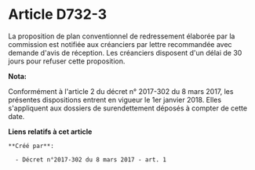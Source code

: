 # Article D732-3

La proposition de plan conventionnel de redressement élaborée par la commission est notifiée aux créanciers par lettre
recommandée avec demande d'avis de réception. Les créanciers disposent d'un délai de 30 jours pour refuser cette proposition.

**Nota:**

Conformément à l'article 2 du décret n° 2017-302 du 8 mars 2017, les présentes dispositions entrent en vigueur le 1er janvier
2018. Elles s'appliquent aux dossiers de surendettement déposés à compter de cette date.

**Liens relatifs à cet article**

	**Créé par**:

	  - Décret n°2017-302 du 8 mars 2017 - art. 1
